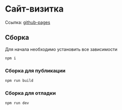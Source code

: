 # Сайт-визитка

Ссылка: [github-pages](https://yugh78.github.io/sait/)

## Сборка

Для начала необходимо установить все зависимости

```bash
npm i
```

### Сборка для публикации

```bash
npm run build
```

### Сборка для отладки

```bash
npm run dev
```
